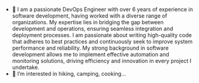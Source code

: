 - 👋 I am a passionate DevOps Engineer with over 6 years of experience in software development, having worked with a diverse range of organizations. My expertise lies in bridging the gap between development and operations, ensuring seamless integration and deployment processes. I am passionate about writing high-quality code that adheres to best practices and continuously seek to improve system performance and reliability. My strong background in software development allows me to implement effective automation and monitoring solutions, driving efficiency and innovation in every project I undertake.
- 👀 I’m interested in hiking, camping, cooking...



<!---
Dammbobo/Dammbobo is a ✨ special ✨ repository because its `README.md` (this file) appears on your GitHub profile.
You can click the Preview link to take a look at your changes.
--->
